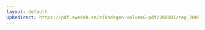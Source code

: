 ```yaml
---
layout: default
UpRedirect: https://pdf.swedeb.se/riksdagen-volumeG-pdf/200001/reg_200001/reg_200001_0052.pdf
---
```


